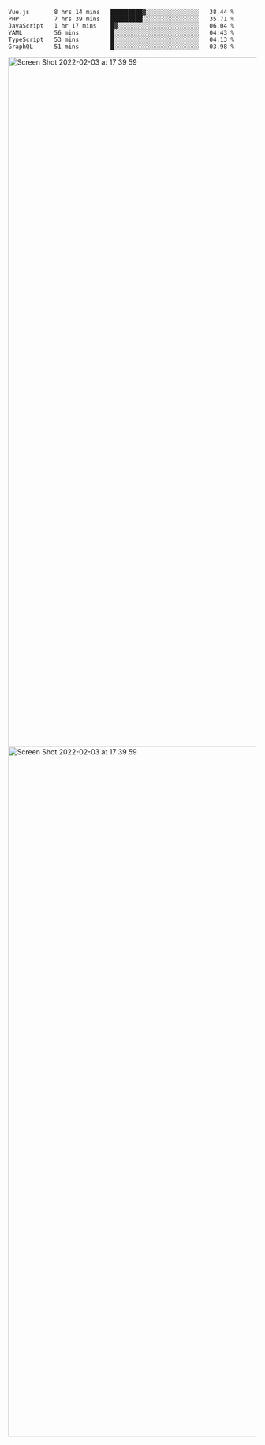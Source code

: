 <!--START_SECTION:waka-->

```text
Vue.js       8 hrs 14 mins   █████████▓░░░░░░░░░░░░░░░   38.44 %
PHP          7 hrs 39 mins   █████████░░░░░░░░░░░░░░░░   35.71 %
JavaScript   1 hr 17 mins    █▓░░░░░░░░░░░░░░░░░░░░░░░   06.04 %
YAML         56 mins         █░░░░░░░░░░░░░░░░░░░░░░░░   04.43 %
TypeScript   53 mins         █░░░░░░░░░░░░░░░░░░░░░░░░   04.13 %
GraphQL      51 mins         █░░░░░░░░░░░░░░░░░░░░░░░░   03.98 %
```

<!--END_SECTION:waka-->

<img width="1400" alt="Screen Shot 2022-02-03 at 17 39 59" src="https://user-images.githubusercontent.com/45716542/152387304-f2b60485-53a6-4f4b-a818-5cefb1b0c0ae.png">
<img width="1400" alt="Screen Shot 2022-02-03 at 17 39 59" src="https://user-images.githubusercontent.com/45716542/152387273-ea5cdf21-2a45-44da-8bef-00c1763b1d42.png">
